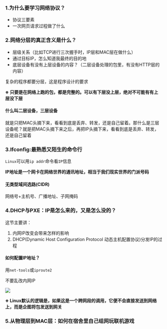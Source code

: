 ### 1.为什么要学习网络协议？

- 协议三要素
- 一次网页请求过程做了什么

### 2.网络分层的真正含义是什么？

- 层级关系（比如TCP进行三次握手时，IP层和MAC层在做什么）
- 通过目标IP，怎么知道我最终的目的地
- 底层设备有没有上层设备的内容？（二层设备处理的包里，有没有HTTP层的内容）

复杂的程序都要分层，这是程序设计的要求

**※ 只要是在网络上跑的包，都是完整的。可以有下层没上层，绝对不可能有有上层没下层**

#### 什么叫二层设备，三层设备

就是只把MAC头摘下来，看看到底是丢弃、转发，还是自己留着。那什么是三层设备呢？就是把MAC头摘下来之后，再把IP头摘下来，看看到底是丢弃、转发，还是自己留着

### 3.Ifconfig:最熟悉又陌生的命令行

`Linux`可以用`ip addr`命令看`IP`信息

**IP地址是一个网卡在网络世界的通讯地址，相当于我们现实世界的门派号码**

#### 无类型域间选路(CIDR)

网络号+主机号、广播地址、子网掩码

### 4.DHCP与PXE：IP是怎么来的，又是怎么没的？

这节主要讲：

1. 内网IP改变会带来怎样的影响
2. DHCP(Dynamic Host Configuration Protocol 动态主机配置协议)分发IP的过程

#### 如何配置IP地址？

用`net-tools`或`iproute2`

不要乱改内网IP

![](https://kongjhong-image.oss-cn-beijing.aliyuncs.com/img/20190511224428.png)

**※ Linux默认的逻辑是，如果这是一个跨网段的调用，它便不会直接发送到网络上，而是企图将包发送到网关**

### 5.从物理层到MAC层：如何在宿舍里自己组网玩联机游戏

